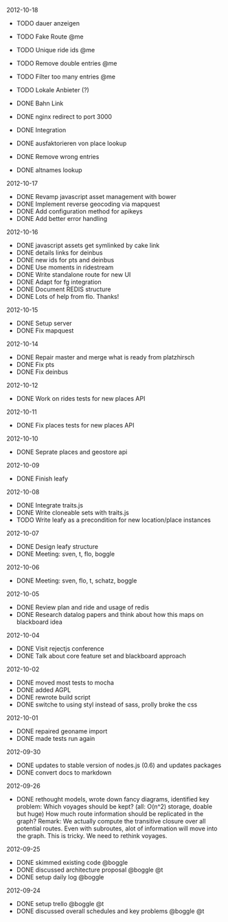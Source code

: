 2012-10-18

* TODO dauer anzeigen
* TODO Fake Route @me
* TODO Unique ride ids @me
* TODO Remove double entries @me
* TODO Filter too many entries @me
* TODO Lokale Anbieter (?)

* DONE Bahn Link
* DONE nginx redirect to port 3000
* DONE Integration
* DONE ausfaktorieren von place lookup
* DONE Remove wrong entries
* DONE altnames lookup


2012-10-17

* DONE Revamp javascript asset management with bower
* DONE Implement reverse geocoding via mapquest
* DONE Add configuration method for apikeys
* DONE Add better error handling


2012-10-16

* DONE javascript assets get symlinked by cake link
* DONE details links for deinbus
* DONE new ids for pts and deinbus
* DONE Use moments in ridestream
* DONE Write standalone route for new UI
* DONE Adapt for fg integration
* DONE Document REDIS structure
* DONE Lots of help from flo. Thanks!


2012-10-15

* DONE Setup server
* DONE Fix mapquest


2012-10-14

* DONE Repair master and merge what is ready from platzhirsch
* DONE Fix pts
* DONE Fix deinbus


2012-10-12

* DONE Work on rides tests for new places API


2012-10-11

* DONE Fix places tests for new places API


2012-10-10

* DONE Seprate places and geostore api

2012-10-09

* DONE Finish leafy

2012-10-08

* DONE Integrate traits.js
* DONE Write cloneable sets with traits.js
* TODO Write leafy as a precondition for new location/place instances

2012-10-07

* DONE Design leafy structure
* DONE Meeting: sven, t, flo, boggle

2012-10-06

* DONE Meeting: sven, flo, t, schatz, boggle


2012-10-05

* DONE Review plan and ride and usage of redis
* DONE Research datalog papers and think about how this maps on blackboard idea


2012-10-04

* DONE Visit rejectjs conference
* DONE Talk about core feature set and blackboard approach


2012-10-02

* DONE moved most tests to mocha
* DONE added AGPL
* DONE rewrote build script
* DONE switche to using styl instead of sass, prolly broke the css


2012-10-01

* DONE repaired geoname import
* DONE made tests run again


2012-09-30

* DONE updates to stable version of nodes.js (0.6) and updates packages
* DONE convert docs to markdown


2012-09-26

* DONE rethought models, wrote down fancy diagrams, identified key problem:
  Which voyages should be kept? (all: O(n^2) storage, doable but huge)
  How much route information should be replicated in the graph?
  Remark: 
  We actually compute the transitive closure over all potential routes.
  Even with subroutes, alot of information will move into the graph.
  This is tricky. We need to rethink voyages.

2012-09-25

* DONE skimmed existing code @boggle
* DONE discussed architecture proposal @boggle @t
* DONE setup daily log @boggle


2012-09-24

* DONE setup trello @boggle @t
* DONE discussed overall schedules and key problems @boggle @t


